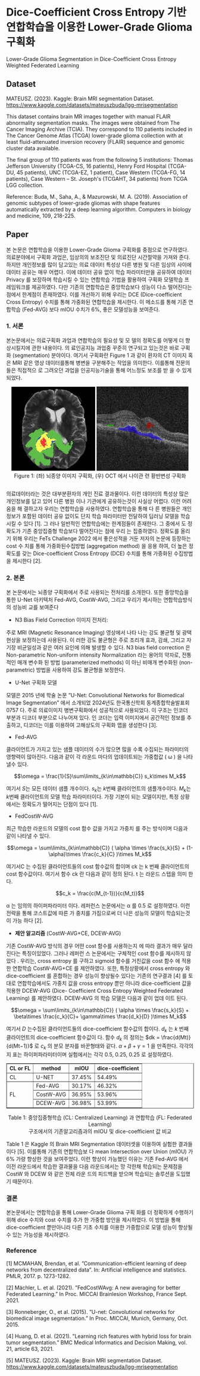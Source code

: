 Dice-Coefficient Cross Entropy 기반 연합학습을
이용한 Lower-Grade Glioma 구획화
========
Lower-Grade Glioma Segmentation in
Dice-Coefficient Cross Entropy Weighted Federated Learning

Dataset
--------
MATEUSZ. (2023). Kaggle: Brain MRI segmentation Dataset.
https://www.kaggle.com/datasets/mateuszbuda/lgg-mrisegmentation


This dataset contains brain MR images together with manual FLAIR abnormality segmentation masks.
The images were obtained from The Cancer Imaging Archive (TCIA).
They correspond to 110 patients included in The Cancer Genome Atlas (TCGA) lower-grade glioma collection with at least fluid-attenuated inversion recovery (FLAIR) sequence and genomic cluster data available.

The final group of 110 patients was from the following 5 institutions:
Thomas Jefferson University (TCGA-CS, 16 patients), Henry Ford
Hospital (TCGA-DU, 45 patients), UNC (TCGA-EZ, 1 patient), Case
Western (TCGA-FG, 14 patients), Case Western – St. Joseph's (TCGAHT,
34 patients) from TCGA LGG collection.

Reference: Buda, M., Saha, A., & Mazurowski, M. A. (2019). Association of genomic subtypes of lower-grade gliomas with shape features automatically extracted by a deep learning algorithm. Computers in biology and medicine, 109, 218-225.

Paper
---------
본 논문은 연합학습을 이용한 Lower-Grade Glioma 구획화를 중점으로 연구하였다. 의료분야에서 구획화 과업은,
임상의의 보조진단 및 의료진단 시간절약을 가져와 준다. 하지만 개인정보를 많이 담고있는 의료 데이터 특성상 다른
병원 및 다른 임상의 사이에 데이터 공유는 매우 어렵다. 이에 데이터 공유 없이 학습 파라미터만을 공유하여 데이터
Privacy 를 보장하며 학습시킬 수 있는 연합학습 기법을 활용하여 구획화 모델학습 프레임워크를 제공하였다. 다만
기존의 연합학습은 중앙학습보다 성능이 다소 떨어진다는 점에서 한계점이 존재하였다. 이를 개선하기 위해 우리는
DCE (Dice-coefficient Cross Entropy) 수치를 통해 가중화된 연합학습을 제시한다. 이 메소드를 통해 기존 연합학습
(Fed-AVG) 보다 mIOU 수치가 6%, 좋은 모델성능을 보여준다.


### 1. 서론

본논문에서는 의료구획화 과업과 연합학습의 필요성 및 모
델의 정확도를 어떻게 더 향상시킬지에 관한 내용이다. 의
료인공지능 과업중 꾸준히 연구되고 있는것은 바로 구획화
(segmentation) 분야이다. 여기서 구획화란 Figure 1 과 같이
환자의 CT 이미지 혹은 MRI 같은 영상 데이터를통해 병변을
구분해주는 작업을 의미한다. 이를통해 전문의들은 직접적으
로 그려오던 과업을 인공지능기술을 통해 어느정도 보조를 받
을 수 있게 되었다.
<table>
<center>
<img src= "./photo/1.jpg" title="Brain Tumor">
<img src= "./photo/2.jpg" title="OCT AMD Segmentation" width=248>

</center>
<center>
Figure 1: (좌) 뇌종양 이미지 구획화, (우) OCT 에서 나이관
련 황반변성 구획화
</center>
</table>

의료데이터라는 것은 대부분환자의 개인 진료 결과물이다.
이런 데이터의 특성상 많은 개인정보를 담고 있어 다른 병원
이나 기관에게 공유하는것이 사실상 어렵다. 이런 어려움을 해
결하고자 우리는 연합학습을 사용하였다. 연합학습을 통해 다
른 병원들은 개인정보가 포함된 데이터 공유 없이도 단지 학습
파라미터만 전달하여 딥러닝 모델을 학습 시킬 수 있다 [1]. 그
러나 일반적인 연합학습에는 한계점들이 존재한다. 그 중에서
도 정확도가 기존 중앙집중형 학습보다 떨어진다는 점에 우리
는 집중하였다. 정확도를 올리기 위해 우리는 FeTs Challenge
2022 에서 좋은성적을 거둔 저자의 논문에 등장하는 cost 수
치를 통해 가중화된수집방법 (aggregation method) 을 응용
하여, 더 높은 정확도를 갖는 Dice-coefficient Cross Entropy
(DCE) 수치를 통해 가중화된 수집방법을 제시한다 [2].

### 2. 본론
본 논문에서는 뇌종양 구획화에서 주로 사용되는 전처리를
소개한다. 또한 중앙학습을 통한 U-Net 아키텍처 Fed-AVG,
CostW-AVG, 그리고 우리가 제시하는 연합학습방식의 성능비
교를 보여준다

- N3 Bias Field Correction 이미지 전처리: 

주로 MRI (Magnetic Resonance Imaging) 영상에서 나타
나는 강도 불균형 및 광택 현상을 보정하는데 사용된다. 이
러한 강도 불균형은 주로 조리개 효과, 감쇄, 그리고 자기장
비균일성과 같은 여러 요인에 의해 발생할 수 있다. N3 bias
field correction 은 Non-parametric Non-uniform intensity
Normalization 라는 용어의 약자로, 전통적인 매개 변수화
된 방법 (parameterized methods) 이 아닌 비매개 변수화된
(non-parametric) 방법을 사용하여 강도 불균형을 보정한다.

- U-Net 구획화 모델

모델은 2015 년에 학술 논문 ”U-Net: Convolutional Networks
for Biomedical Image Segmentation” 에서 소개되었
2024년도 한국통신학회 동계종합학술발표회
0757
다. 주로 의료이미지 병변구획화에서 성공적으로 사용되었다.
이 구조는 인코더 부분과 디코더 부분으로 나누어져 있다. 인
코더는 입력 이미지에서 공간적인 정보를 추출하고, 디코더는
이를 이용하여 고해상도의 구획화 맵을 생성한다 [3].

- Fed-AVG

클라이언트가 가지고 있는 샘플 데이터의 수가 많으면 많을
수록 수집되는 파라미터의 영향력이 많아진다. 다음과 같이 각
라운드 마다의 업데이트되는 가중합값 ( ω ) 을 나타낼수 있다.

$$\omega = \frac{1}{S}\sum\limits_{k\in\mathbb{C}} s_k\times M_k$$

여기서 $S$는 모든 데이터 샘플 개수이다. $s_k$는 $k$번째 클라이언트의 샘플개수이다. $M_k$는 $k$번째 클라이언트의 모델 학습 파라미터이다.
가장 기본이 되는 모델이지만, 특정 상황에서는 정확도가 떨어지는 단점이 있다 [1].

- FedCostW-AVG

최근 학습한 라운드의 모델의 cost 함수 값을 가지고 가중치
를 주는 방식이며 다음과 같이 나타낼 수 있다.

$$\omega = \sum\limits_{k\in\mathbb{C}} ( \alpha \times \frac{s_k}{S} + (1-\alpha)\times \frac{c_k}{C} )\times M_k$$

여기서C 는 수집된 클라이언트들의 cost 함수값의 합이며 ck
는 k 번째 클라이언트의 cost 함수값이다. 여기서 함수 ck 란
다음과 같이 정의 된다. t 는 라운드 스텝을 의미 한다.

$$c_k = \frac{c(M_{t-1})}{c(M_t)}$$

α 는 임의의 하이퍼파라미터 이다. 레퍼런스 논문에서는 α
를 0.5 로 설정하였다. 이런 전략을 통해 코스트값에 따른 가
중치를 가짐으로써 더 나은 성능의 모델이 학습되는것이 가능
하다 [2].

- __제안 알고리즘__ (CostW-AVG+CE, DCEW-AVG)

기존 CostW-AVG 방식의 경우 어떤 cost 함수를 사용하는지
에 따라 결과가 매우 달라진다는 특징이있었다. 그러나 레퍼런
스 논문에서는 구체적인 cost 함수를 제시하지 않았다 . 우리는,
cross entropy 를 구하고 sigmoid 함수를 거친값을 cost 함수
에 적용한 연합학습 CostW-AVG+CE 를 제안하였다.
또한, 특정상황에서 cross entropy 와 dice-coefficient 를
혼합하는 경우 성능이 향상될수 있다는 기존의 연구결과
[4] 를 토대로 연합학습에서도 가중치 값을 cross entropy
뿐만 아니라 dice-coefficient 값을 적용한 DCEW-AVG (Dice-
Coefficient Cross Entropy Weighted Federated Learning)
를 제안하였다. DCEW-AVG 의 학습 모델은 다음과 같이 업데
이트 된다.

$$\omega = \sum\limits_{k\in\mathbb{C}} ( \alpha \times \frac{s_k}{S} + \beta\times \frac{c_k}{C}+ \gamma\times \frac{d_k}{D} )\times M_k$$

여기서 $D$ 는수집된 클라이언트들의 dice-coefficient 함수값의
합이다. $d_k$ 는 $k$ 번째 클라이언트의 dice-coefficient 함수값이
다. 
함수 ${d_k}$ 의 정의는 $dk = \frac{d(Mt)}
{d(Mt−1)}$ 로 $c_k$ 의 분모 분자를 바꾼형태와 같다. $\alpha+\beta+\gamma=1$ 을 만족한다. 각각의 지
표는 하이퍼파라미터이며 실험에서는 각각 0.5, 0.25, 0.25 로 설정하였다.
<center>
<table border="1">
  <tr>
    <th>CL or FL</th>
    <th>method</th>
    <th>mIOU</th>
    <th>dice-coefficient</th>
  </tr>
  <tr>
    <td>CL</td>
    <td>U-NET</td>
    <td>37.45%</td>
    <td>54.49%</td>
  </tr>
  <tr>
    <td rowspan='3'>FL</td>
    <td>Fed-AVG</td>
    <td>30.17%</td>
    <td>46.32%</td>
  </tr>
  <tr>
    <td>CostW-AVG </td>
    <td>36.95%</td>
    <td>53.96%</td>
  </tr>
  <tr>
    <td>DCEW-AVG </td>
    <td>36.98%</td>
    <td>53.99%</td>
  </tr>
</table>

Table 1: 중앙집중형학습 (CL: Centralized Learning) 과 연합학습 (FL: Federated Learning)  
구조에서의 기존알고리즘과의 mIOU 및 dice-coefficient 값 비교
</center>

Table 1 은 Kaggle 의 Brain MRI Segmentation 데이터셋을
이용하여 실험한 결과들이다 [5]. 이를통해 기존의 연합학습보
다 mean Intersection over Union (mIOU) 가 6% 가량 향상한
것을 보여주었다. 이런 향상이 가능했던 이유는 기존 Fed-AVG
에서 이전 라운드에서 학습한 결과물을 다음 라운드에서는 망
각한채 학습되는 문제점을 CostW 와 DCEW 와 같은 전체 라운
드의 피드백을 받으며 학습되는 솔루션을 도입했기 때문이다.

### 결론
본논문에서는 연합학습을 통해 Lower-Grade Glioma 구획
화를 더 정확하게 수행하기 위해 dice 수치와 cost 수치를 추가
한 가중합 방안을 제시하였다. 이 방법을 통해 dice-coefficient
뿐만아니라 다른 기초 수치를 이용한 가중합으로 모델 성능이
향상될수 있는 가능성을 제시하였다.

### Reference
[1] MCMAHAN, Brendan, et al. ”Communication-efficient learning
of deep networks from decentralized data”. In: Artificial
intelligence and statistics. PMLR, 2017. p. 1273-1282.

[2] Mächler, L. et al. (2021). ”FedCostWAvg: A new averaging
for better Federated Learning.” In Proc. MICCAI Brainlesion
Workshop, France Sept. 2021.

[3] Ronneberger, O., et al. (2015). ”U-net: Convolutional networks
for biomedical image segmentation.” In Proc. MICCAI,
Munich, Germany, Oct. 2015.

[4] Huang, D. et al. (2021). ”Learning rich features with hybrid
loss for brain tumor segmentation.” BMC Medical Informatics
and Decision Making, vol. 21, article 63, 2021.

[5] MATEUSZ. (2023). Kaggle: Brain MRI segmentation Dataset.
https://www.kaggle.com/datasets/mateuszbuda/lgg-mrisegmentation
